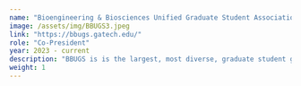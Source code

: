 ```yaml
---
name: "Bioengineering & Biosciences Unified Graduate Student Association (BBUGS)"
image: /assets/img/BBUGS3.jpeg
link: "https://bbugs.gatech.edu/"
role: "Co-President"
year: 2023 - current
description: "BBUGS is is the largest, most diverse, graduate student group on the Georgia Tech campus and serves as the core student group for the bioengineering and bioscience community. It is comprised of trainees from across eight Georgia Tech departments and multiple colleges. This coming year, I am excited to lead the BBUGS team in its continued success in building connections and community among talented trainees and researchers in the Petit Institute for Bioengineering and Bioscience. Some of our events this year include the annual whitewater rafting and camping trip, the BBUGS carnival to inform students about our committees and events, weekly gardening maintenance at community gardens on campus, alumni career talks, and outreach events at local elementary and high schools."
weight: 1
---
```

